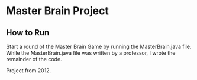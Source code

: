 # Master Brain Project
## How to Run
Start a round of the Master Brain Game by running the MasterBrain.java file. While the MasterBrain.java file was written by a professor, I wrote the remainder of the code.

Project from 2012.
